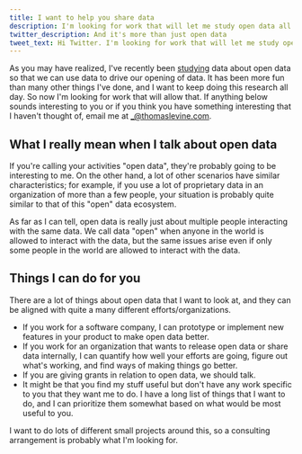 ```yaml
---
title: I want to help you share data
description: I'm looking for work that will let me study open data all day.
twitter_description: And it's more than just open data
tweet_text: Hi Twitter. I'm looking for work that will let me study open data all day.
---
```

As you may have realized, I've recently been [studying](/open-data)
data about open data so that we can use data to drive our opening of
data. It has been more fun than many other things I've done, and I
want to keep doing this research all day. So now I'm looking for work
that will allow that. If anything below sounds interesting to you or
if you think you have something interesting that I haven't thought of,
email me at [\_@thomaslevine.com](mailto:_@thomaslevine.com).

## What I really mean when I talk about open data
If you're calling your activities "open data", they're probably going
to be interesting to me. On the other hand, a lot of other scenarios
have similar characteristics; for example, if you use a lot of proprietary data
in an organization of more than a few people, your situation is
probably quite similar to that of this "open" data ecosystem.

As far as I can tell, open data is really just about multiple people
interacting with the same data. We call data "open" when anyone in the
world is allowed to interact with the data, but the same issues arise
even if only some people in the world are allowed to interact with the data.

## Things I can do for you
There are a lot of things about open data that I want to look at,
and they can be aligned with quite a many different efforts/organizations.

* If you work for a software company, I can prototype or implement new
    features in your product to make open data better.
* If you work for an organization that wants to release open data
    or share data internally,
    I can quantify how well your efforts are going, figure out what's
    working, and find ways of making things go better.
* If you are giving grants in relation to open data, we should talk.
* It might be that you find my stuff useful but don't have any work
    specific to you that they want me to do. I have a long list of things
    that I want to do, and I can prioritize them somewhat based on what
    would be most useful to you.

I want to do lots of different small projects around this, so a
consulting arrangement is probably what I'm looking for.
